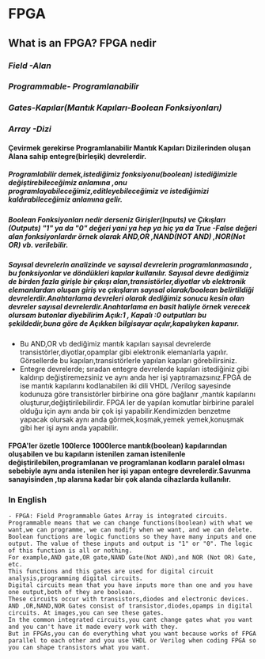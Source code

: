 # FPGA
## What is an FPGA? FPGA nedir 
### *Field -Alan* 
### *Programmable- Programlanabilir*
### *Gates-Kapılar(Mantık Kapıları-Boolean Fonksiyonları)*
### *Array -Dizi* 
#### Çevirmek gerekirse Programlanabilir Mantık Kapıları Dizilerinden oluşan Alana sahip entegre(birleşik) devrelerdir. 
##### Programlabilir demek,istediğimiz fonksiyonu(boolean) istediğimizle değiştirebileceğimiz anlamına ,onu programlayabileceğimiz,editleyebileceğimiz ve istediğimizi kaldırabileceğimiz anlamına gelir. 
##### Boolean Fonksiyonları nedir derseniz Girişler(Inputs) ve Çıkışları (Outputs) "1" ya da "0" değeri yani  ya hep ya hiç ya da True -False değeri alan fonksiyonlardır örnek olarak AND,OR ,NAND(NOT AND) ,NOR(Not OR) vb. verilebilir. 
##### Sayısal devrelerin analizinde ve sayısal devrelerin programlanmasında , bu fonksiyonlar ve döndükleri kapılar kullanılır. Sayısal devre dediğimiz de birden fazla girişle bir çıkışı alan,transistörler,diyotlar vb elektronik elemanlardan oluşan giriş ve çıkışların sayısal olarak/boolean belirtildiği devrelerdir.Anahtarlama devreleri olarak dediğimiz sonucu kesin olan devreler sayısal devrelerdir.Anahtarlama en basit haliyle örnek verecek olursam butonlar diyebilirim Açık:1 , Kapalı :0 outputları bu şekildedir,buna göre de Açıkken bilgisayar açılır,kapalıyken kapanır. 
- Bu AND,OR vb dediğimiz mantık kapıları sayısal devrelerde transistörler,diyotlar,opamplar gibi elektronik elemanlarla yapılır. Görsellerde bu kapıları,transistörlerle yapılan kapıları görebilirsiniz. 
- Entegre devrelerde; sıradan entegre devrelerde kapıları istediğiniz gibi kaldırıp değiştiremezsiniz ve aynı anda her işi yaptıramazsınız.FPGA de ise mantık kapılarını kodlanabilen iki dili VHDL /Verilog sayesinde kodunuza göre transistörler birbirine ona göre bağlanır ,mantık kapılarını oluşturur,değiştirilebilirdir. FPGA ler de yapılan komutlar birbirine paralel olduğu için aynı anda bir çok işi yapabilir.Kendimizden benzetme yapacak olursak aynı anda görmek,koşmak,yemek yemek,konuşmak gibi her işi aynı anda yapabilir.

#### FPGA'ler özetle 100lerce 1000lerce mantık(boolean) kapılarından oluşabilen ve bu kapıların istenilen zaman istenilenle değiştirilebilen,programlanan ve programlanan kodların paralel olması sebebiyle aynı anda istenilen her işi yapan entegre devrelerdir.Savunma sanayisinden ,tıp alanına kadar bir çok alanda cihazlarda kullanılır.
### In English 
 ```
- FPGA: Field Programmable Gates Array is integrated circuits.
Programmable means that we can change functions(boolean) with what we want,we can programme, we can modify when we want, and we can delete.
Boolean functions are logic functions so they have many inputs and one output. The value of these inputs and output is "1" or "0". The logic of this function is all or nothing. 
For example,AND gate,OR gate,NAND Gate(Not AND),and NOR (Not OR) Gate, etc. 
This functions and this gates are used for digital circuit analysis,programming digital circuits.
Digital circuits mean that you have inputs more than one and you have one output,both of they are boolean.
These circuits occur with transistors,diodes and electronic devices. 
AND ,OR,NAND,NOR Gates consist of transistor,diodes,opamps in digital circuits. At images,you can see these gates. 
In the common integrated circuits,you cant change gates what you want and you can't have it made every work with they.
But in FPGAs,you can do everything what you want because works of FPGA parallel to each other and you use VHDL or Verilog when coding FPGA so you can shape transistors what you want.


 ```
